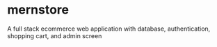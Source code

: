 # mernstore
A full stack ecommerce web application with database, authentication, shopping cart, and admin screen
